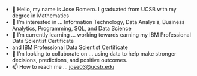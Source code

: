- 👋 Hello, my name is Jose Romero. I graduated from UCSB with my degree in Mathematics
- 👀 I’m interested in ... Information Technology, Data Analysis, Business Analytics, Programming, SQL, and Data Science
- 🌱 I’m currently learning ... working towards earning my IBM Professional Data Scientist Certificate
-   and IBM Professional Data Scientist Certificate 
- 💞️ I’m looking to collaborate on ... using data to help make stronger decisions, predictions, and positive outcomes.
- 📫 How to reach me ... jose03@ucsb.edu

<!---
JBravo805/JBravo805 is a ✨ special ✨ repository because its `README.md` (this file) appears on your GitHub profile.
You can click the Preview link to take a look at your changes.
--->
